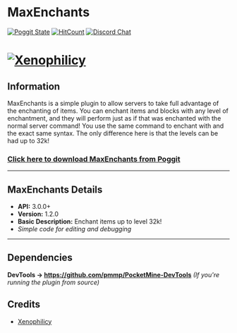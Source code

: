 # MaxEnchants
[![Poggit State](https://poggit.pmmp.io/shield.state/MaxEnchants)](https://poggit.pmmp.io/p/MaxEnchants)
[![HitCount](http://hits.dwyl.io/Xenophilicy/MaxEnchants.svg)](http://hits.dwyl.io/Xenophilicy/MaxEnchants)
[![Discord Chat](https://img.shields.io/discord/490677165289897995.svg)](https://discord.gg/hNVehXe)

# [![Xenophilicy](https://file.xenoservers.net/Resources/GitHub-Resources/MaxEnchants/screenshot.png)]()

## Information
MaxEnchants is a simple plugin to allow servers to take full advantage of the enchanting of items. You can enchant items and blocks with any level of enchantment, and they will perform just as if that was enchanted with the normal server command! You use the same command to enchant with and the exact same syntax. The only difference here is that the levels can be had up to 32k!

### [Click here to download MaxEnchants from Poggit](https://poggit.pmmp.io/p/MaxEnchants/)

***

## MaxEnchants Details
* **API:** 3.0.0+
* **Version:** 1.2.0
* **Basic Description:** Enchant items up to level 32k!
* *Simple code for editing and debugging*
***

## Dependencies
**DevTools → https://github.com/pmmp/PocketMine-DevTools** *(If you're running the plugin from source)*

## Credits
* [Xenophilicy](https://github.com/Xenophilicy/)